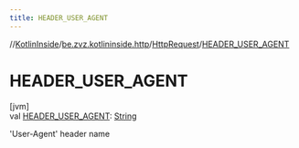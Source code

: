 ```yaml
---
title: HEADER_USER_AGENT
---
```

//[KotlinInside](../../../index.html)/[be.zvz.kotlininside.http](../index.html)/[HttpRequest](index.html)/[HEADER_USER_AGENT](-h-e-a-d-e-r_-u-s-e-r_-a-g-e-n-t.html)



# HEADER_USER_AGENT



[jvm]\
val [HEADER_USER_AGENT](-h-e-a-d-e-r_-u-s-e-r_-a-g-e-n-t.html): [String](https://docs.oracle.com/javase/7/docs/api/java/lang/String.html)



'User-Agent' header name




